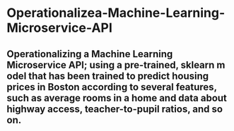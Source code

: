 # Operationalizea-Machine-Learning-Microservice-API
Operationalizing a Machine Learning Microservice API;  using a pre-trained, sklearn m
odel that has been trained to predict housing prices in Boston according to several features, such as 
average rooms in a home and data about highway access, teacher-to-pupil ratios, and so on.
---

